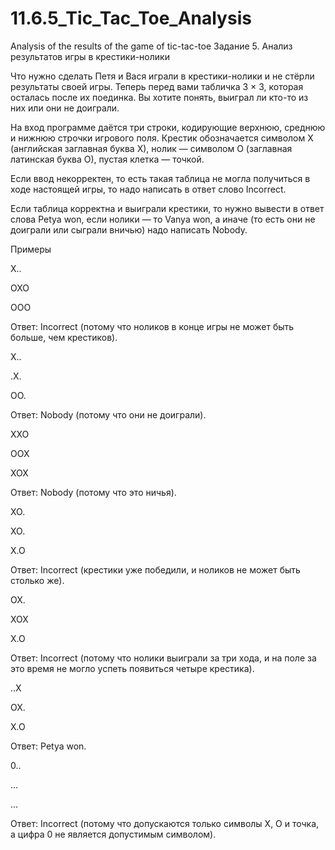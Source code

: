# 11.6.5_Tic_Tac_Toe_Analysis
 Analysis of the results of the game of tic-tac-toe
 Задание 5. Анализ результатов игры в крестики-нолики


Что нужно сделать
Петя и Вася играли в крестики-нолики и не стёрли результаты своей игры. Теперь перед вами табличка 3 × 3, которая осталась после их поединка. Вы хотите понять, выиграл ли кто-то из них или они не доиграли.

На вход программе даётся три строки, кодирующие верхнюю, среднюю и нижнюю строчки игрового поля. Крестик обозначается символом X (английская заглавная буква X), нолик — символом O (заглавная латинская буква O), пустая клетка — точкой.

Если ввод некорректен, то есть такая таблица не могла получиться в ходе настоящей игры, то надо написать в ответ слово Incorrect.

Если таблица корректна и выиграли крестики, то нужно вывести в ответ слова Petya won, если нолики — то Vanya won, а иначе (то есть они не доиграли или сыграли вничью) надо написать Nobody.



Примеры

X..

OXO

OOO

Ответ: Incorrect (потому что ноликов в конце игры не может быть больше, чем крестиков).



X..

.X.

OO.

Ответ: Nobody (потому что они не доиграли).



XXO

OOX

XOX

Ответ: Nobody (потому что это ничья).



XO.

XO.

X.O

Ответ: Incorrect (крестики уже победили, и ноликов не может быть столько же).



OX.

XOX

X.O

Ответ: Incorrect (потому что нолики выиграли за три хода, и на поле за это время не могло успеть появиться четыре крестика).



..X

OX.

X.O

Ответ: Petya won.



0..

...

...

Ответ: Incorrect (потому что допускаются только символы X, O и точка, а цифра 0 не является допустимым символом).


